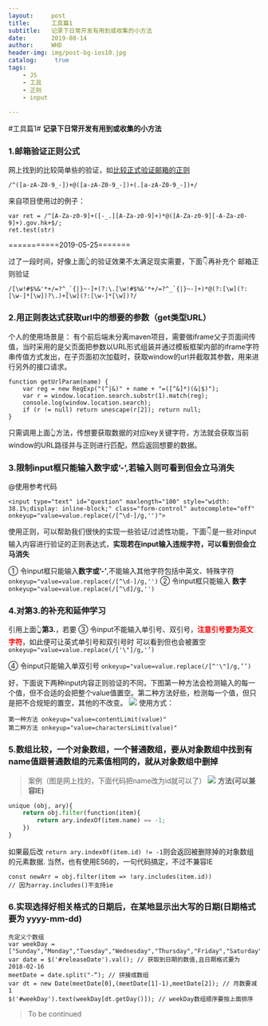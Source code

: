 ```yaml
---
layout:     post
title:      工具篇1
subtitle:   记录下日常开发有用到或收集的小方法
date:       2019-08-14
author:     WHD
header-img: img/post-bg-ios10.jpg
catalog: 	 true
tags:
    - JS
    - 工具
    - 正则
    - input
    
---
```


#工具篇1#
**记录下日常开发有用到或收集的小方法**


### 1.邮箱验证正则公式 ###

网上找到的比较简单些的验证，如[比较正式验证邮箱的正则][1]
```
/^([a-zA-Z0-9_-])+@([a-zA-Z0-9_-])+(.[a-zA-Z0-9_-])+/ 
```

来自项目使用过的例子：

```
var ret = /^[A-Za-z0-9]+([-_.][A-Za-z0-9]+)*@([A-Za-z0-9][-A-Za-z0-9]+).gov.hk+$/;
ret.test(str)
```

===========2019-05-25=======

过了一段时间，好像上面👆的验证效果不太满足现实需要，下面👇再补充个
邮箱正则验证

```
/[\w!#$%&'*+/=?^_`{|}~-]+(?:\.[\w!#$%&'*+/=?^_`{|}~-]+)*@(?:[\w](?:[\w-]*[\w])?\.)+[\w](?:[\w-]*[\w])?/
```

### 2.用正则表达式获取url中的想要的参数（get类型URL）

个人的使用场景是：
有个前后端未分离maven项目，需要做iframe父子页面间传值，当时采用的是父页面把参数以URL形式组装并通过模板框架内部的iframe字符串传值方式发出，在子页面初次加载时，获取window的url并截取其参数，用来进行另外的接口请求。

```
function getUrlParam(name) { 
	var reg = new RegExp("(^|&)" + name + "=([^&]*)(&|$)");
	var r = window.location.search.substr(1).match(reg);
	console.log(window.location.search);
	if (r != null) return unescape(r[2]); return null;
}
```

只需调用上面👆方法，传想要获取数据的对应key关键字符，方法就会获取当前window的URL路径并与正则进行匹配，然后返回想要的数据。

### 3.限制input框只能输入数字或’-’,若输入则可看到但会立马消失

@使用参考代码
```
<input type="text" id="question" maxlength="100" style="width: 38.1%;display: inline-block;" class="form-control" autocomplete="off" onkeyup="value=value.replace(/[^\d-]/g,'')">
```

使用正则，可以帮助我们很快的实现一些验证/过滤性功能，下面👇是一些对input输入内容进行验证的正则表达式，**实现若在input输入违规字符，可以看到但会立马消失**

① 令input框只能输入**数字或’-’**,不能输入其他字符包括中英文、特殊字符
```onkeyup="value=value.replace(/[^\d-]/g,'')```
② 令input框只能输入 **数字**
```onkeyup="value=value.replace(/[^\d]/g,'')```


### 4.对第3.的补充和延伸学习

引用上面👆**第3.**，若要
③ 令input不能输入单引号、双引号，**<font color=#ff0000>注意引号要为英文字符</font>**，如此便可让英式单引号和双引号时 可以看到但也会被置空
```onkeyup="value=value.replace(/['\"]/g,'’)```

④ 令input只能输入单双引号
```onkeyup="value=value.replace(/[^'\"]/g,’’)```


好，下面说下两种input内容正则验证的不同，下图第一种方法会检测输入的每一个值，但不合适的会把整个value值置空。第二种方法好些，检测每一个值，但只是把不合规矩的置空，其他的不改变。
![](http://wason.club/img/regexInput.png)
使用方式：
```
第一种方法 onkeyup="value=contentLimit(value)"
第二种方法 onkeyup="value=charactersLimit(value)"
```

### 5.数组比较，一个对象数组，一个普通数组，要从对象数组中找到有name值跟普通数组的元素值相同的，就从对象数组中删掉
> 案例（图是网上找的，下面代码把name改为id就可以了）
![](http://wason.club/img/arrCompare.png)
**方法(可以兼容IE)**

```Python
unique (obj, ary){
	return obj.filter(function(item){
		return ary.indexOf(item.name) == -1;
	})
}
```
如果最后改 ```return ary.indexOf(item.id) != -1```则会返回被删除掉的对象数组的元素数据.
当然，也有使用ES6的，一句代码搞定，不过不兼容IE
```
const newArr = obj.filter(item => !ary.includes(item.id))
// 因为array.includes()不支持ie
```


### 6.实现选择好相关格式的日期后，在某地显示出大写的日期(日期格式要为 yyyy-mm-dd)
```
先定义个数组
var weekDay = ["Sunday","Monday","Tuesday","Wednesday","Thursday","Friday","Saturday"]
var date = $('#releaseDate').val(); // 获取到日期的数值,且日期格式要为 2018-02-16
meetDate = date.split("-“); // 拼接成数组
var dt = new Date(meetDate[0],(meetDate[1]-1),meetDate[2]); // 月数要减1
$('#weekDay').text(weekDay[dt.getDay()]); // weekDay数组顺序要按上面排序
```

> To be continued



[1]:https://www.jb51.net/article/31182.htm
